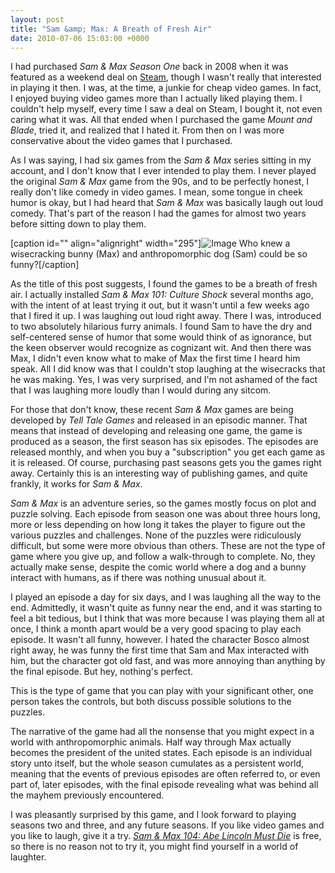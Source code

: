 ```yaml
---
layout: post
title: "Sam &amp; Max: A Breath of Fresh Air"
date: 2010-07-06 15:03:00 +0000
---
```

I had purchased <i>Sam &amp; Max Season One</i> back in 2008 when it was featured as a weekend deal on <a href="http://www.steampowered.com">Steam</a>, though I wasn't really that interested in playing it then. I was, at the time, a junkie for cheap video games. In fact, I enjoyed buying video games more than I actually liked playing them. I couldn't help myself, every time I saw a deal on Steam, I bought it, not even caring what it was. All that ended when I purchased the game <i>Mount and Blade</i>, tried it, and realized that I hated it. From then on I was more conservative about the video games that I purchased.

As I was saying, I had six games from the <i>Sam &amp; Max</i> series sitting in my account, and I don't know that I ever intended to play them. I never played the original <i>Sam &amp; Max</i> game from the 90s, and to be perfectly honest, I really don't like comedy in video games. I mean, some tongue in cheek humor is okay, but I had heard that <i>Sam &amp; Max</i> was basically laugh out loud comedy. That's part of the reason I had the games for almost two years before sitting down to play them.

[caption id="" align="alignright" width="295"]![Image](/https://www.jackeverett.com/rc_files/s/a/samandmax.JPG) Who knew a wisecracking bunny (Max) and anthropomorphic dog (Sam) could be so funny?[/caption]

As the title of this post suggests, I found the games to be a breath of fresh air. I actually installed <i>Sam &amp; Max 101: Culture Shock</i> several months ago, with the intent of at least trying it out, but it wasn't until a few weeks ago that I fired it up. I was laughing out loud right away. There I was, introduced to two absolutely hilarious furry animals. I found Sam to have the dry and self-centered sense of humor that some would think of as ignorance, but the keen observer would recognize as cognizant wit. And then there was Max, I didn't even know what to make of Max the first time I heard him speak. All I did know was that I couldn't stop laughing at the wisecracks that he was making. Yes, I was very surprised, and I'm not ashamed of the fact that I was laughing more loudly than I would during any sitcom.

For those that don't know, these recent <i>Sam &amp; Max</i> games are being developed by <i>Tell Tale Games</i> and released in an episodic manner. That means that instead of developing and releasing one game, the game is produced as a season, the first season has six episodes. The episodes are released monthly, and when you buy a "subscription" you get each game as it is released. Of course, purchasing past seasons gets you the games right away. Certainly this is an interesting way of publishing games, and quite frankly, it works for <i>Sam &amp; Max</i>.

<i>Sam &amp; Max</i> is an adventure series, so the games mostly focus on plot and puzzle solving. Each episode from season one was about three hours long, more or less depending on how long it takes the player to figure out the various puzzles and challenges. None of the puzzles were ridiculously difficult, but some were more obvious than others. These are not the type of game where you give up, and follow a walk-through to complete. No, they actually make sense, despite the comic world where a dog and a bunny interact with humans, as if there was nothing unusual about it.

I played an episode a day for six days, and I was laughing all the way to the end. Admittedly, it wasn't quite as funny near the end, and it was starting to feel a bit tedious, but I think that was more because I was playing them all at once, I think a month apart would be a very good spacing to play each episode. It wasn't all funny, however. I hated the character Bosco almost right away, he was funny the first time that Sam and Max interacted with him, but the character got old fast, and was more annoying than anything by the final episode. But hey, nothing's perfect.

This is the type of game that you can play with your significant other, one person takes the controls, but both discuss possible solutions to the puzzles.

The narrative of the game had all the nonsense that you might expect in a world with anthropomorphic animals. Half way through Max actually becomes the president of the united states. Each episode is an individual story unto itself, but the whole season cumulates as a persistent world, meaning that the events of previous episodes are often referred to, or even part of, later episodes, with the final episode revealing what was behind all the mayhem previously encountered.

I was pleasantly surprised by this game, and I look forward to playing seasons two and three, and any future seasons. If you like video games and you like to laugh, give it a try. <a href="http://www.telltalegames.com/samandmax/lincolnmustdie"><i>Sam &amp; Max 104: Abe Lincoln Must Die</i></a> is free, so there is no reason not to try it, you might find yourself in a world of laughter.
